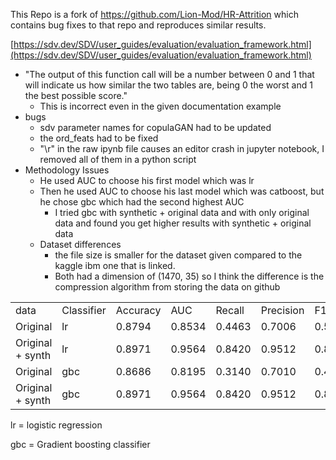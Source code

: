 <!-- Output copied to clipboard! -->

<!-----
NEW: Check the "Suppress top comment" option to remove this info from the output.

Conversion time: 0.587 seconds.


Using this Markdown file:

1. Paste this output into your source file.
2. See the notes and action items below regarding this conversion run.
3. Check the rendered output (headings, lists, code blocks, tables) for proper
   formatting and use a linkchecker before you publish this page.

Conversion notes:

* Docs to Markdown version 1.0β29
* Tue Feb 23 2021 21:20:43 GMT-0800 (PST)
* Source doc: HR-attrition
* Tables are currently converted to HTML tables.
----->

This Repo is a fork of https://github.com/Lion-Mod/HR-Attrition which contains bug fixes to that repo and reproduces similar results.

[https://sdv.dev/SDV/user_guides/evaluation/evaluation_framework.html](https://sdv.dev/SDV/user_guides/evaluation/evaluation_framework.html) 



*   "The output of this function call will be a number between 0 and 1 that will indicate us how similar the two tables are, being 0 the worst and 1 the best possible score."
    *   This is incorrect even in the given documentation example
*   bugs
    *   sdv parameter names for copulaGAN had to be updated
    *   the ord_feats had to be fixed
    *   "\r" in the raw ipynb file causes an editor crash in jupyter notebook, I removed all of them in a python script
*   Methodology Issues
    *   He used AUC to choose his first model which was lr
    *   Then he used AUC to choose his last model which was catboost, but he chose gbc which had the second highest AUC
        *   I tried gbc with synthetic + original data and with only original data and found you get higher results with synthetic + original data
    *   Dataset differences
        *   the file size is smaller for the dataset given compared to the kaggle ibm one that is linked.
        *   Both had a dimension of (1470, 35) so I think the difference is the compression algorithm from storing the data on github

<table>
  <tr>
   <td>
data
   </td>
   <td>Classifier
   </td>
   <td>Accuracy
   </td>
   <td>AUC
   </td>
   <td>Recall
   </td>
   <td>Precision
   </td>
   <td>F1
   </td>
   <td>Kappa
   </td>
   <td>MCC
   </td>
  </tr>
  <tr>
   <td>Original
   </td>
   <td>lr
   </td>
   <td>0.8794	
   </td>
   <td>0.8534	
   </td>
   <td>0.4463	
   </td>
   <td>0.7006	
   </td>
   <td>0.5388	
   </td>
   <td>0.4746	
   </td>
   <td>0.4934
   </td>
  </tr>
  <tr>
   <td>Original + synth
   </td>
   <td>lr
   </td>
   <td>0.8971	
   </td>
   <td>0.9564	
   </td>
   <td>0.8420	
   </td>
   <td>0.9512	
   </td>
   <td>0.8562	
   </td>
   <td>0.7964	
   </td>
   <td>0.8200
   </td>
  </tr>
  <tr>
   <td>Original
   </td>
   <td>gbc
   </td>
   <td>0.8686	
   </td>
   <td>0.8195	
   </td>
   <td>0.3140
   </td>
   <td>0.7010
   </td>
   <td>0.4233	
   </td>
   <td>0.3648	
   </td>
   <td>0.4056
   </td>
  </tr>
  <tr>
   <td>Original + synth
   </td>
   <td>gbc
   </td>
   <td>0.8971
   </td>
   <td>0.9564
   </td>
   <td>0.8420
   </td>
   <td>0.9512
   </td>
   <td>0.8562
   </td>
   <td>0.7964
   </td>
   <td>0.8200
   </td>
  </tr>
</table>


lr = logistic regression

gbc = Gradient boosting classifier
